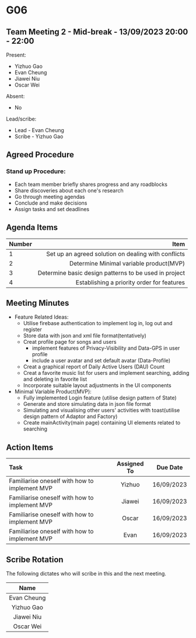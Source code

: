 # G06
## Team Meeting 2 -  Mid-break - 13/09/2023 20:00 - 22:00

Present:

- Yizhuo Gao
- Evan Cheung
- Jiawei Niu
- Oscar Wei

Absent:

- No

Lead/scribe:

- Lead - Evan Cheung
- Scribe - Yizhuo Gao


## Agreed Procedure

### Stand up Procedure:
- Each team member briefly shares progress and any roadblocks
- Share discoveries about each one's research
- Go through meeting agendas
- Conclude and make decisions
- Assign tasks and set deadlines

## Agenda Items

| Number |                                                  Item |   
|:-------|------------------------------------------------------:|
| 1      |   Set up an agreed solution on dealing with conflicts |
| 2      |               Determine Minimal variable product(MVP) |
| 3      | Determine basic design patterns to be used in project |
| 4      |            Establishing a priority order for features |


## Meeting Minutes
- Feature Related Ideas:
  - Utilise firebase authentication to implement log in, log out and register
  - Store data with json and xml file format(tentatively)
  - Creat profile page for songs and users
      - implement features of Privacy-Visibility and Data-GPS in user profile 
      - include a user avatar and set default avatar (Data-Profile)
  - Creat a graphical report of Daily Active Users (DAU) Count
  - Creat a favorite music list for users and implement searching, adding and deleting in favorite list
  - Incorporate suitable layout adjustments in the UI components
- Minimal Variable Product(MVP):
  - Fully implemented Login feature (utilise design pattern of State)
  - Generate and store simulating data in json file format
  - Simulating and visualising other users' activities with toast(utilise design pattern of Adaptor and Factory)
  - Create mainActivity(main page) containing UI elements related to searching

## Action Items

| Task                                            | Assigned To |  Due Date  |
|:------------------------------------------------|:-----------:|:----------:|
| Familiarise oneself with how to implement MVP   |   Yizhuo    | 16/09/2023 |
| Familiarise oneself with how to implement MVP   |   Jiawei    | 16/09/2023 |
| Familiarise oneself with how to implement MVP   |    Oscar    | 16/09/2023 |
| Familiarise oneself with how to implement MVP   |    Evan     | 16/09/2023 |

## Scribe Rotation

The following dictates who will scribe in this and the next meeting.

|    Name     |
|:-----------:|
| Evan Cheung |
| Yizhuo Gao  |
| Jiawei Niu  |
|  Oscar Wei  |
